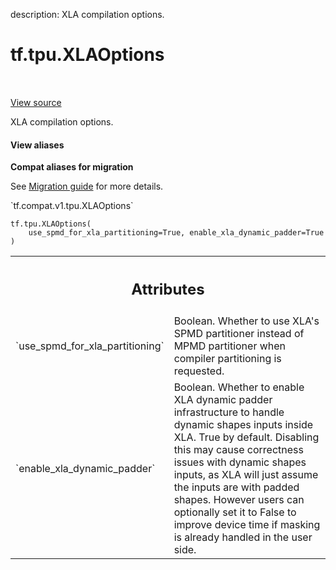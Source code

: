 description: XLA compilation options.

<div itemscope itemtype="http://developers.google.com/ReferenceObject">
<meta itemprop="name" content="tf.tpu.XLAOptions" />
<meta itemprop="path" content="Stable" />
<meta itemprop="property" content="__new__"/>
</div>

# tf.tpu.XLAOptions

<!-- Insert buttons and diff -->

<table class="tfo-notebook-buttons tfo-api nocontent" align="left">

</table>

<a target="_blank" class="external" href="/code/stable/tensorflow/python/tpu/tpu.py">View source</a>



XLA compilation options.

<section class="expandable">
  <h4 class="showalways">View aliases</h4>
  <p>
<b>Compat aliases for migration</b>
<p>See
<a href="https://www.tensorflow.org/guide/migrate">Migration guide</a> for
more details.</p>
<p>`tf.compat.v1.tpu.XLAOptions`</p>
</p>
</section>

<pre class="devsite-click-to-copy prettyprint lang-py tfo-signature-link">
<code>tf.tpu.XLAOptions(
    use_spmd_for_xla_partitioning=True, enable_xla_dynamic_padder=True
)
</code></pre>



<!-- Placeholder for "Used in" -->




<!-- Tabular view -->
 <table class="responsive fixed orange">
<colgroup><col width="214px"><col></colgroup>
<tr><th colspan="2"><h2 class="add-link">Attributes</h2></th></tr>

<tr>
<td>
`use_spmd_for_xla_partitioning`
</td>
<td>
Boolean. Whether to use XLA's SPMD
partitioner instead of MPMD partitioner when compiler partitioning is
requested.
</td>
</tr><tr>
<td>
`enable_xla_dynamic_padder`
</td>
<td>
Boolean. Whether to enable XLA dynamic padder
infrastructure to handle dynamic shapes inputs inside XLA. True by
default. Disabling this may cause correctness issues with dynamic shapes
inputs, as XLA will just assume the inputs are with padded shapes. However
users can optionally set it to False to improve device time if masking is
already handled in the user side.
</td>
</tr>
</table>



